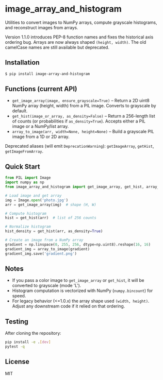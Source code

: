 # image_array_and_histogram

Utilities to convert images to NumPy arrays, compute grayscale histograms, and
reconstruct images from arrays.

Version 1.1.0 introduces PEP-8 function names and fixes the historical axis
ordering bug. Arrays are now always shaped `(height, width)`. The old camelCase
names are still available but deprecated.

## Installation

```sh
$ pip install image-array-and-histogram
```

## Functions (current API)

- `get_image_array(image, ensure_grayscale=True)` – Return a 2D uint8 NumPy array (height, width) from a PIL image. Converts to grayscale by default.
- `get_hist(image_or_array, as_density=False)` – Return a 256-length list of counts (or probabilities if `as_density=True`). Accepts either a PIL image or a NumPy/list array.
- `array_to_image(arr, width=None, height=None)` – Build a grayscale PIL image from a 1D or 2D array.

Deprecated aliases (will emit `DeprecationWarning`): `getImageArray`, `getHist`, `getImageFromArray`.

## Quick Start

```python
from PIL import Image
import numpy as np
from image_array_and_histogram import get_image_array, get_hist, array_to_image

# Load image and get array
img = Image.open('photo.jpg')
arr = get_image_array(img)  # shape (H, W)

# Compute histogram
hist = get_hist(arr)  # list of 256 counts

# Normalize histogram
hist_density = get_hist(arr, as_density=True)

# Create an image from a NumPy array
gradient = np.linspace(0, 255, 256, dtype=np.uint8).reshape(16, 16)
gradient_img = array_to_image(gradient)
gradient_img.save('gradient.png')
```

## Notes

- If you pass a color image to `get_image_array` or `get_hist`, it will be converted to grayscale (mode 'L').
- Histogram computation is vectorized with NumPy (`numpy.bincount`) for speed.
- For legacy behavior (<=1.0.x) the array shape used `(width, height)`. Adjust any downstream code if it relied on that ordering.

## Testing

After cloning the repository:

```sh
pip install -e .[dev]
pytest -q
```

## License

MIT
